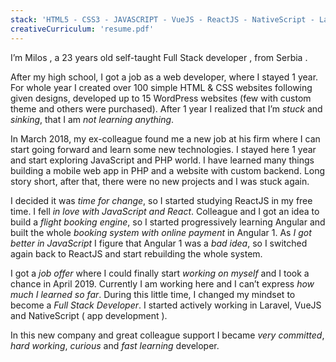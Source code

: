 ```yaml
---
stack: 'HTML5 - CSS3 - JAVASCRIPT - VueJS - ReactJS - NativeScript - Laravel - PHP - WordPress - OctoberCMS'
creativeCurriculum: 'resume.pdf'
---
```


I’m <span>Milos</span> , a 23 years old self-taught <span>Full Stack</span> developer , from <span>Serbia</span> .

After my high school, I got a job as a web developer, where I stayed 1 year. For whole year I created over 100 simple HTML & CSS websites following given designs, developed up to 15 WordPress websites (few with custom theme and others were purchased). After 1 year I realized that I’m _stuck_ and _sinking_, that I am _not learning anything_.

In March 2018, my ex-colleague found me a new job at his firm where I can start going forward and learn some new technologies. I stayed here 1 year and start exploring <span>JavaScript</span> and <span>PHP</span> world. I have learned many things building a mobile web app in PHP and a website with custom backend. Long story short, after that, there were no new projects and I was stuck again.

I decided it was _time for change_, so I started studying <span>ReactJS</span> in my free time. I fell _in love with JavaScript and React_. Colleague and I got an idea to build a _flight booking engine_, so I started progressively learning <span>Angular</span> and built the whole <em>booking system with online payment</em> in Angular 1. As _I got better in JavaScript_ I figure that Angular 1 was a _bad idea_, so I switched again back to ReactJS and start rebuilding the whole system.

I got a _job offer_ where I could finally start _working on myself_ and I took a chance in April 2019. Currently I am working here and I can’t express <em>how much I learned so far</em>. During this little time, I changed my mindset to become a _Full Stack Developer_. I started actively working in <span>Laravel</span>, <span>VueJS</span> and <span>NativeScript</span> ( app development ).

In this new company and great colleague support I became _very committed_, _hard working_, _curious_ and _fast learning_ developer.  
